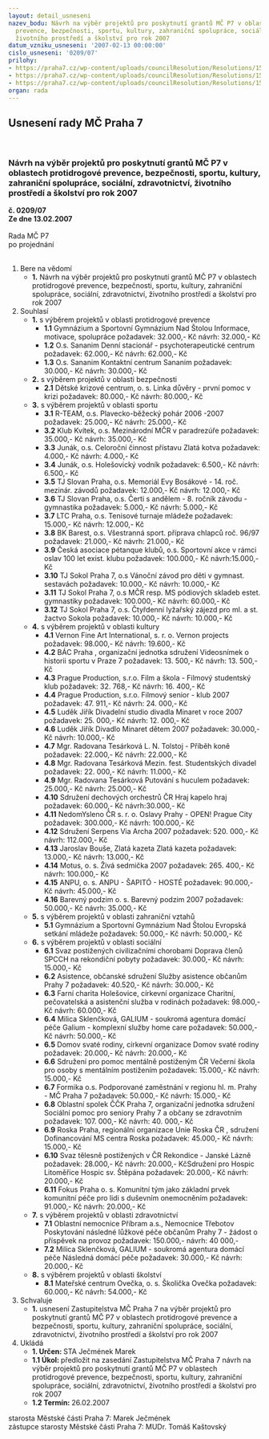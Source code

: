 ```yaml
---
layout: detail_usneseni
nazev_bodu: Návrh na výběr projektů pro poskytnutí grantů MČ P7 v oblastech protidrogové
  prevence, bezpečnosti, sportu, kultury, zahraniční spolupráce, sociální, zdravotnictví,
  životního prostředí a školství pro rok 2007
datum_vzniku_usneseni: '2007-02-13 00:00:00'
cislo_usneseni: '0209/07'
prilohy:
- https://praha7.cz/wp-content/uploads/councilResolution/Resolutions/15682/10-temata_granty07.doc
- https://praha7.cz/wp-content/uploads/councilResolution/Resolutions/15682/10-komise_granty07.doc
- https://praha7.cz/wp-content/uploads/councilResolution/Resolutions/15682/10-granty07_v%c3%bdb%c4%9br_projekt%c5%af_zastupitelstvo.doc
organ: rada
---
```

<div id="ucUsn_pList" class="usn">
	<span><h2>Usnesení rady MČ Praha 7 </h2>
<br></span><div class="standBody">
<span><h3>Návrh na výběr projektů pro poskytnutí grantů MČ P7 v oblastech protidrogové prevence, bezpečnosti, sportu, kultury, zahraniční spolupráce, sociální, zdravotnictví, životního prostředí a školství pro rok 2007</h3></span><div class="center">
		<strong>č. 0209/07</strong><br>
	</div>
<div class="center">
		<strong>Ze dne 13.02.2007</strong><br><br>
	</div>Rada MČ P7<br> po projednání<br><br><ol>
<li>Bere na vědomí<ul><li>
<strong>1.</strong> Návrh na výběr projektů pro poskytnutí grantů MČ P7 v oblastech protidrogové prevence, bezpečnosti, sportu, kultury, zahraniční spolupráce, sociální, zdravotnictví, životního prostředí a školství pro rok 2007</li></ul>
</li>
<li>Souhlasí<ul>
<li>
<strong>1.</strong> s výběrem projektů v oblasti protidrogové prevence <ul>
<li>
<strong>1.1</strong> Gymnázium a Sportovní Gymnázium Nad Štolou Informace, motivace, spolupráce požadavek: 32.000,- Kč návrh: 32.000,- Kč</li>
<li>
<strong>1.2</strong> O.s. Sananim Denní stacionář - psychoterapeutické centrum požadavek: 62.000,- Kč návrh: 62.000,- Kč</li>
<li>
<strong>1.3</strong> O.s. Sananim Kontaktní centrum Sananim požadavek: 30.000,- Kč návrh: 30.000,- Kč</li>
</ul>
</li>
<li>
<strong>2.</strong> s výběrem projektů v oblasti bezpečnosti<ul><li>
<strong>2.1</strong> Dětské krizové centrum, o. s.  Linka důvěry - první pomoc v krizi požadavek: 80.000,- Kč návrh: 80.000,- Kč</li></ul>
</li>
<li>
<strong>3.</strong> s výběrem projektů v oblasti sportu<ul>
<li>
<strong>3.1</strong> R-TEAM, o.s. Plavecko-běžecký pohár 2006 -2007 požadavek: 25.000,- Kč návrh: 25.000,- Kč</li>
<li>
<strong>3.2</strong> Klub Kvítek, o.s. Mezinárodní MČR v paradrezúře požadavek: 35.000,- Kč návrh: 35.000,- Kč</li>
<li>
<strong>3.3</strong> Junák, o.s. Celoroční činnost přístavu  Zlatá kotva požadavek: 4.000,- Kč návrh: 4.000,- Kč</li>
<li>
<strong>3.4</strong> Junák, o.s. Holešovický vodník  požadavek: 6.500,- Kč návrh: 6.500,- Kč</li>
<li>
<strong>3.5</strong> TJ Slovan Praha, o.s. Memoriál Evy Bosákové - 14. roč. mezinár. závodů požadavek: 12.000,- Kč návrh: 12.000,- Kč</li>
<li>
<strong>3.6</strong> TJ Slovan Praha, o.s. Čerti s andělem - 8. ročník závodu - gymnastika požadavek: 5.000,- Kč návrh: 5.000,- Kč</li>
<li>
<strong>3.7</strong> LTC Praha, o.s. Tenisové turnaje mládeže požadavek: 15.000,- Kč návrh: 12.000,- Kč</li>
<li>
<strong>3.8</strong> BK Barest, o.s.  Všestranná sport. příprava chlapců roč. 96/97 požadavek: 21.000,- Kč návrh: 21.000,- Kč      </li>
<li>
<strong>3.9</strong> Česká asociace pétanque klubů, o.s. Sportovní akce v rámci oslav 100 let exist. klubu požadavek: 100.000,- Kč návrh:15.000,- Kč</li>
<li>
<strong>3.10</strong> TJ Sokol Praha 7, o.s Vánoční závod pro děti v gymnast. sestavách požadavek: 10.000,- Kč návrh: 10.000,- Kč</li>
<li>
<strong>3.11</strong> TJ Sokol Praha 7, o.s MČR resp. MS pódiových skladeb estet. gymnastiky požadavek: 100.000,- Kč návrh: 60.000,- Kč</li>
<li>
<strong>3.12</strong> TJ Sokol Praha 7, o.s. Čtyřdenní lyžařský zájezd pro ml. a st. žactvo Sokola požadavek: 10.000,- Kč návrh: 10.000,- Kč </li>
</ul>
</li>
<li>
<strong>4.</strong> s výběrem projektů v oblasti kultury<ul>
<li>
<strong>4.1</strong> Vernon Fine Art International, s. r. o.       Vernon projects požadavek: 98.000,- Kč návrh: 19.600,- Kč</li>
<li>
<strong>4.2</strong> BÁC Praha , organizační jednotka sdružení      Videosnímek o historii sportu v Praze 7 požadavek: 13. 500,- Kč návrh: 13. 500,- Kč                   </li>
<li>
<strong>4.3</strong> Prague Production, s.r.o.   Film a škola - Filmový studentský klub požadavek: 32. 768,- Kč návrh: 16. 400,- Kč </li>
<li>
<strong>4.4</strong> Prague Production, s.r.o.   Filmový senior - klub 2007 požadavek: 47. 911,- Kč návrh: 24. 000,- Kč</li>
<li>
<strong>4.5</strong> Luděk Jiřík  Divadelní studio divadla Minaret v roce 2007 požadavek: 25. 000,- Kč návrh: 12. 000,- Kč </li>
<li>
<strong>4.6</strong> Luděk Jiřík  Divadlo Minaret dětem 2007 požadavek: 30.000,- Kč návrh: 10.000,- Kč </li>
<li>
<strong>4.7</strong> Mgr. Radovana Tesárková    L. N. Tolstoj - Příběh koně  požadavek: 22.000,- Kč návrh: 22.000,- Kč</li>
<li>
<strong>4.8</strong> Mgr. Radovana Tesárková    Mezin. fest. Studentských divadel požadavek: 22. 000,- Kč návrh: 11.000,- Kč</li>
<li>
<strong>4.9</strong> Mgr. Radovana Tesárková    Putování s huculem požadavek: 25.000,- Kč  návrh: 25.000,- Kč</li>
<li>
<strong>4.10</strong> Sdružení dechových orchestrů ČR Hraj kapelo hraj požadavek: 60.000,- Kč návrh:30.000,- Kč</li>
<li>
<strong>4.11</strong> NedomYsleno ČR s. r. o. Oslavy Prahy - OPEN! Prague City požadavek: 300.000,- Kč návrh: 100.000,- Kč </li>
<li>
<strong>4.12</strong> Sdružení Serpens                    Via Archa 2007 požadavek: 520. 000,- Kč návrh: 112.000,- Kč</li>
<li>
<strong>4.13</strong> Jaroslav Bouše, Zlatá kazeta Zlatá kazeta požadavek: 13.000,- Kč návrh: 13.000,- Kč</li>
<li>
<strong>4.14</strong> Motus, o. s. Živá sedmička 2007 požadavek: 265. 400,- Kč návrh: 100.000,- Kč</li>
<li>
<strong>4.15</strong> ANPU, o. s. ANPU - ŠAPITÓ - HOSTÉ požadavek: 90.000,- Kč návrh: 45.000,- Kč</li>
<li>
<strong>4.16</strong> Barevný podzim o. s.  Barevný podzim 2007 požadavek: 50.000,- Kč návrh: 35.000,- Kč</li>
</ul>
</li>
<li>
<strong>5.</strong> s výběrem projektů v oblasti zahraniční vztahů<ul><li>
<strong>5.1</strong> Gymnázium a Sportovní Gymnázium Nad Štolou Evropská setkání mládeže  požadavek: 50.000,- Kč návrh: 50.000,- Kč </li></ul>
</li>
<li>
<strong>6.</strong> s výběrem projektů v oblasti sociální<ul>
<li>
<strong>6.1</strong> Svaz postižených civilizačními chorobami   Doprava členů SPCCH na rekondiční pobyty požadavek: 30.000,- Kč návrh: 15.000,- Kč</li>
<li>
<strong>6.2</strong> Asistence, občanské sdružení  Služby asistence občanům Prahy 7 požadavek: 40.520,- Kč návrh: 30.000,- Kč</li>
<li>
<strong>6.3</strong> Farní charita Holešovice, církevní organizace  Charitní, pečovatelská a asistenční služba v rodinách  požadavek: 98.000,- Kč návrh: 60.000,- Kč</li>
<li>
<strong>6.4</strong> Milica Sklenčková, GALIUM -  soukromá agentura domácí péče Galium - komplexní služby home care  požadavek: 50.000,- Kč návrh: 50.000,- Kč </li>
<li>
<strong>6.5</strong> Domov svaté rodiny, církevní organizace Domov svaté rodiny požadavek: 20.000,- Kč návrh: 20.000,- Kč </li>
<li>
<strong>6.6</strong> Sdružení pro pomoc mentálně postiženým ČR  Večerní škola pro osoby s mentálním postižením požadavek: 15.000,- Kč návrh: 15.000,- Kč</li>
<li>
<strong>6.7</strong> Formika o.s. Podporované zaměstnání v regionu hl. m. Prahy - MČ  Praha 7 požadavek: 50.000,- Kč návrh: 15.000,- Kč</li>
<li>
<strong>6.8</strong> Oblastní spolek ČČK Praha 7, organizační jednotka sdružení Sociální pomoc pro seniory  Prahy 7 a občany se zdravotním  požadavek: 107. 000,- Kč návrh: 40. 000,- Kč</li>
<li>
<strong>6.9</strong> Roska Praha, regionální organizace Unie Roska ČR , sdružení Dofinancování MS centra Roska požadavek: 45.000,- Kč návrh: 15.000,- Kč</li>
<li>
<strong>6.10</strong> Svaz tělesně postižených v ČR Rekondice - Janské Lázně požadavek: 28.000,- Kč návrh: 20.000,- KčSdružení pro Hospic Litoměřice Hospic sv. Štěpána požadavek: 20.000,- Kč návrh: 20.000,- Kč </li>
<li>
<strong>6.11</strong> Fokus Praha o. s.  Komunitní tým jako základní prvek komunitní péče pro lidi s duševním onemocněním požadavek: 91.000,- Kč návrh: 20.000,- Kč</li>
</ul>
</li>
<li>
<strong>7.</strong> s výběrem projektů v oblasti zdravotnictví<ul>
<li>
<strong>7.1</strong> Oblastní nemocnice Příbram a.s., Nemocnice Třebotov Poskytování následné lůžkové péče občanům Prahy 7 - žádost o příspěvek na provoz  požadavek: 150.000,-  návrh: 40 000,-</li>
<li>
<strong>7.2</strong> Milica Sklenčková, GALIUM -  soukromá agentura domácí péče Následná domácí péče požadavek: 30.000,- Kč návrh: 20.000,- Kč </li>
</ul>
</li>
<li>
<strong>8.</strong> s výběrem projektů v oblasti školství <ul><li>
<strong>8.1</strong> Mateřské centrum Ovečka, o. s. Školička Ovečka požadavek: 60.000,- Kč návrh: 54.000,- Kč</li></ul>
</li>
</ul>
</li>
<li>Schvaluje<ul><li>
<strong>1.</strong> usnesení Zastupitelstva MČ Praha 7 na výběr projektů pro poskytnutí grantů MČ P7 v oblastech protidrogové prevence a bezpečnosti, sportu, kultury, zahraniční spolupráce, sociální, zdravotnictví, životního prostředí a školství pro rok 2007</li></ul>
</li>
<li>Ukládá<ul>
<li>
<strong>1. Určen: </strong>STA Ječmének Marek</li>
<li>
<strong>1.1 Úkol: </strong>předložit na zasedání Zastupitelstva MČ Praha 7 návrh na výběr projektů pro poskytnutí grantů MČ P7 v oblastech protidrogové prevence,  bezpečnosti, sportu, kultury, zahraniční spolupráce, sociální, zdravotnictví, životního prostředí a školství pro rok 2007 </li>
<li>
<strong>1.2 Termín: </strong>26.02.2007</li>
</ul>
</li>
</ol>starosta Městské části Praha 7: Marek Ječmének<br>zástupce starosty Městské části Praha 7: MUDr. Tomáš Kaštovský 
</div>
</div>